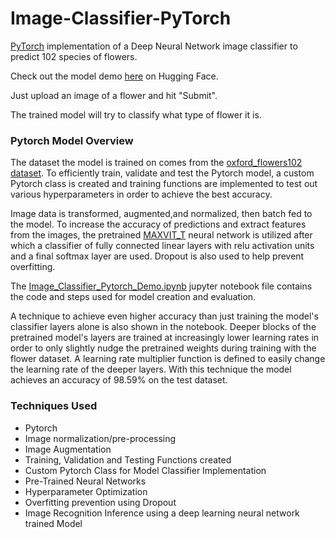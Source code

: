 # Image-Classifier-PyTorch
[PyTorch](https://pytorch.org/) implementation of a Deep Neural Network image classifier to predict 102 species of flowers.

Check out the model demo [here](https://huggingface.co/spaces/DanielPFlorian/Flower-Image-Classifier) on Hugging Face.

Just upload an image of a flower and hit "Submit".

The trained model will try to classify what type of flower it is.

### Pytorch Model Overview

The dataset the model is trained on comes from the
[oxford_flowers102 dataset](https://www.tensorflow.org/datasets/catalog/oxford_flowers102).
To efficiently train, validate and test the Pytorch model, a custom Pytorch class is
created and training functions are implemented to test out various hyperparameters in order to achieve the best accuracy.

Image data is transformed, augmented,and normalized, then batch fed to the model. To increase the accuracy of predictions and extract features from the images, the pretrained
[MAXVIT_T](https://pytorch.org/vision/main/models/generated/torchvision.models.maxvit_t.html)
neural network is utilized after which a classifier of fully connected linear layers with relu activation units and a final softmax layer are used. Dropout is also used to help prevent overfitting.

The [Image_Classifier_Pytorch_Demo.ipynb](https://github.com/DanielPFlorian/Image-Classifier-PyTorch/blob/main/Image_Classifier_Pytorch_Demo.ipynb) jupyter notebook file contains the code and steps used for model creation and
evaluation.

A technique to achieve even higher accuracy than just training the model's classifier layers alone is also shown in the notebook. Deeper blocks of the pretrained model's layers are trained at increasingly lower learning rates in order to only slightly nudge the pretrained weights during training with the flower dataset. A learning rate multiplier function is defined to easily change the learning rate of the deeper layers. With this technique the model achieves an accuracy of 98.59% on the test dataset.

### Techniques Used

- Pytorch
- Image normalization/pre-processing
- Image Augmentation
- Training, Validation and Testing Functions created
- Custom Pytorch Class for Model Classifier Implementation
- Pre-Trained Neural Networks
- Hyperparameter Optimization
- Overfitting prevention using Dropout
- Image Recognition Inference using a deep learning neural network trained Model
